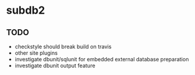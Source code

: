 subdb2
======


TODO
----
- checkstyle should break build on travis
- other site plugins
- investigate dbunit/sqlunit for embedded external database preparation
- investigate dbunit output feature
